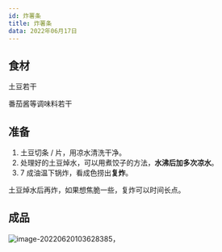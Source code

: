 ```yaml
---
id: 炸薯条
title: 炸薯条
data: 2022年06月17日
---
```


## 食材

土豆若干

番茄酱等调味料若干

## 准备

1. 土豆切条 / 片，用凉水清洗干净。
2. 处理好的土豆焯水，可以用煮饺子的方法，**水沸后加多次凉水**。
3. 7 成油温下锅炸，看成色捞出**复炸**。

土豆焯水后再炸，如果想焦脆一些，复炸可以时间长点。

## 成品

![image-20220620103628385](https://static.7wate.com/img/2022/06/20/4ed3dfb94233c.png)，
